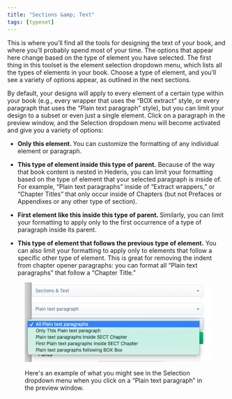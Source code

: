 ```yaml
---
title: "Sections &amp; Text"
tags: [typeset]
---
```

 
<html><body><section data-type="chapter" class="hsecchapter" data-hederis-type="hsecchapter" id="typeset-text-design" data-pi-attrs="id: typeset-text-design; data-tags: typeset;" role="doc-chapter" data-tags="typeset" data-author-name=" " data-book-title=" " title="Sections &amp; Text"><p class="hblkp" data-hederis-type="hblkp" id="p5LFshxuO">This is where you&#8217;ll find all the tools for designing the text of your book, and where you&#8217;ll probably spend most of your time. The options that appear here change based on the type of element you have selected. The first thing in this toolset is the element selection dropdown menu, which lists all the types of elements in your book. Choose a type of element, and you&#8217;ll see a variety of options appear, as outlined in the next sections.</p><p class="hblkp" data-hederis-type="hblkp" id="p9IavmQs7">By default, your designs will apply to every element of a certain type within your book (e.g., every wrapper that uses the &#8220;BOX extract&#8221; style, or every paragraph that uses the &#8220;Plain text paragraph&#8221; style), but you can limit your design to a subset or even just a single element. Click on a paragraph in the preview window, and the Selection dropdown menu will become activated and give you a variety of options:</p><ul class="hwprbulletlist" data-hederis-type="hwprbulletlist" id="pExmyEIeG"><li class="hblkuli" data-hederis-type="hblkuli" id="litY0CEgoC"><p class="hblkuli" data-hederis-type="hblklip" id="pSoppK1Ky"><strong data-hederis-type="hspanstrong" id="p6uhOnmXa">Only this element. </strong>You can customize the formatting of any individual element or paragraph.</p></li><li class="hblkuli" data-hederis-type="hblkuli" id="liZ4IzcDHG"><p class="hblkuli" data-hederis-type="hblklip" id="puyY7OPlS"><strong class="hspanstrong" data-hederis-type="hspanstrong" id="ptw8fNAuP">This type of element inside this type of parent.</strong> Because of the way that book content is nested in Hederis, you can limit your formatting based on the type of element that your selected paragraph is inside of. For example, &#8220;Plain text paragraphs&#8221; inside of &#8220;Extract wrappers,&#8221; or &#8220;Chapter Titles&#8221; that only occur inside of Chapters (but not Prefaces or Appendixes or any other type of section).</p></li><li class="hblkuli" data-hederis-type="hblkuli" id="liAH2y7bcD"><p class="hblkuli" data-hederis-type="hblklip" id="p55Oc6bEr"><strong class="hspanstrong" data-hederis-type="hspanstrong" id="p2jbRgad4">First element like this inside this type of parent. </strong>Similarly, you can limit your formatting to apply only to the first occurrence of a type of paragraph inside its parent.</p></li><li class="hblkuli" data-hederis-type="hblkuli" id="ligaCQXxPT"><p class="hblkuli" data-hederis-type="hblklip" id="pBXnJ6tc7"><strong class="hspanstrong" data-hederis-type="hspanstrong" id="peW9I5BVP">This type of element that follows the previous type of element.</strong> You can also limit your formatting to apply only to elements that follow a specific other type of element. This is great for removing the indent from chapter opener paragraphs: you can format all &#8220;Plain text paragraphs&#8221; that follow a &#8220;Chapter Title.&#8221;</p></li></ul><figure class="hwprfig" data-hederis-type="hwprfig" id="pi2eNJ4lD"><img data-hederis-type="hblkimg" class="hblkimg" id="puI4GG5S6" src="/images/subselectors.png" data-img-src="/images/subselectors.png"/><p class="hblkcaption" data-hederis-type="hblkcaption" id="pWP9lTMnb">Here's an example of what you might see in the Selection dropdown menu when you click on a &#8220;Plain text paragraph&#8221; in the preview window.</p></figure></section></body></html>

